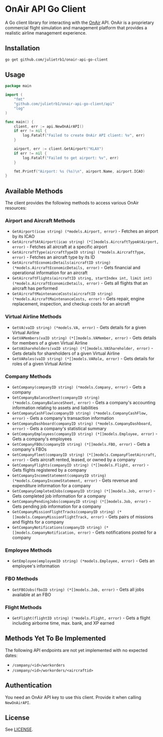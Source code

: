 # OnAir API Go Client

A Go client library for interacting with the [OnAir](https://www.onair.company) API. OnAir is a proprietary commercial flight simulation and management platform that provides a realistic airline management experience.

## Installation

```bash
go get github.com/julietrb1/onair-api-go-client
```

## Usage

```go
package main

import (
	"fmt"
	"github.com/julietrb1/onair-api-go-client/api"
	"log"
)

func main() {
	client, err := api.NewOnAirAPI()
	if err != nil {
		log.Fatalf("Failed to create OnAir API client: %v", err)
	}

	airport, err := client.GetAirport("KLAX")
	if err != nil {
		log.Fatalf("Failed to get airport: %v", err)
	}

	fmt.Printf("Airport: %s (%s)\n", airport.Name, airport.ICAO)
}
```

## Available Methods

The client provides the following methods to access various OnAir resources:

### Airport and Aircraft Methods
- `GetAirport(icao string) (*models.Airport, error)` - Fetches an airport by its ICAO
- `GetAircraftAtAirport(icao string) (*[]models.AircraftTypeAtAirport, error)` - Fetches all aircraft at a specific airport
- `GetAircraftType(aircraftTypeID string) (*models.AircraftType, error)` - Fetches an aircraft type by its ID
- `GetAircraftEconomicDetails(aircraftID string) (*models.AircraftEconomicDetails, error)` - Gets financial and operational information for an aircraft
- `GetAircraftFlights(aircraftID string, startIndex int, limit int) (*models.AircraftEconomicDetails, error)` - Gets all flights that an aircraft has performed
- `GetAircraftMaintenanceCosts(aircraftID string) (*models.AircraftMaintenanceCosts, error)` - Gets repair, engine replacement, inspection, and checkup costs for an aircraft

### Virtual Airline Methods
- `GetVA(vaID string) (*models.VA, error)` - Gets details for a given Virtual Airline
- `GetVAMembers(vaID string) (*[]models.VAMember, error)` - Gets details for members of a given Virtual Airline
- `GetVAShareholders(vaID string) (*[]models.VAShareholder, error)` - Gets details for shareholders of a given Virtual Airline
- `GetVARoles(vaID string) (*[]models.VARole, error)` - Gets details for roles of a given Virtual Airline

### Company Methods
- `GetCompany(companyID string) (*models.Company, error)` - Gets a company
- `GetCompanyBalanceSheet(companyID string) (*models.CompanyBalanceSheet, error)` - Gets a company's accounting information relating to assets and liabilities
- `GetCompanyCashFlow(companyID string) (*models.CompanyCashFlow, error)` - Gets a company's transaction information
- `GetCompanyDashboard(companyID string) (*models.CompanyDashboard, error)` - Gets a company's statistical summary
- `GetCompanyEmployees(companyID string) (*[]models.Employee, error)` - Gets a company's employees
- `GetCompanyFBOs(companyID string) (*[]models.FBO, error)` - Gets a company's FBOs
- `GetCompanyFleet(companyID string) (*[]models.CompanyFleetAircraft, error)` - Gets aircraft rented, leased, or owned by a company
- `GetCompanyFlights(companyID string) (*[]models.Flight, error)` - Gets flights registered by a company
- `GetCompanyIncomeStatement(companyID string) (*models.CompanyIncomeStatement, error)` - Gets revenue and expenditure information for a company
- `GetCompanyCompletedJobs(companyID string) (*[]models.Job, error)` - Gets completed job information for a company
- `GetCompanyPendingJobs(companyID string) (*[]models.Job, error)` - Gets pending job information for a company
- `GetCompanyMissionFlightTracks(companyID string) (*[]models.CompanyMissionFlightTrack, error)` - Gets pairs of missions and flights for a company
- `GetCompanyNotifications(companyID string) (*[]models.CompanyNotification, error)` - Gets notifications posted for a company

### Employee Methods
- `GetEmployee(employeeID string) (*models.Employee, error)` - Gets an employee's information

### FBO Methods
- `GetFBOJobs(fboID string) (*[]models.Job, error)` - Gets all jobs available at an FBO

### Flight Methods
- `GetFlight(flightID string) (*models.Flight, error)` - Gets a flight including airborne time, max. bank, and XP earned

## Methods Yet To Be Implemented

The following API endpoints are not yet implemented with no expected dates:

- `/company/<id>/workorders`
- `/company/<id>/workorders/<aircraftid>`

## Authentication

You need an OnAir API key to use this client. Provide it when calling `NewOnAirAPI`.

## License

See [LICENSE](LICENSE).
